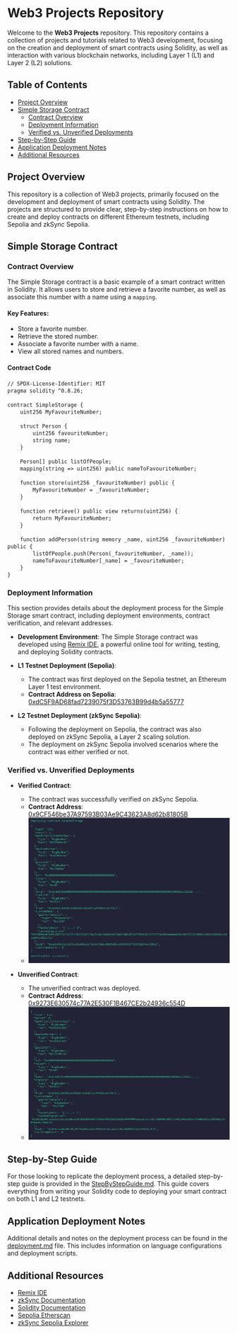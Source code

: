 # Web3 Projects Repository

Welcome to the **Web3 Projects** repository. This repository contains a collection of projects and tutorials related to Web3 development, focusing on the creation and deployment of smart contracts using Solidity, as well as interaction with various blockchain networks, including Layer 1 (L1) and Layer 2 (L2) solutions.

## Table of Contents

- [Project Overview](#project-overview)
- [Simple Storage Contract](#simple-storage-contract)
  - [Contract Overview](#contract-overview)
  - [Deployment Information](#deployment-information)
  - [Verified vs. Unverified Deployments](#verified-vs-unverified-deployments)
- [Step-by-Step Guide](#step-by-step-guide)
- [Application Deployment Notes](#application-deployment-notes)
- [Additional Resources](#additional-resources)

## Project Overview

This repository is a collection of Web3 projects, primarily focused on the development and deployment of smart contracts using Solidity. The projects are structured to provide clear, step-by-step instructions on how to create and deploy contracts on different Ethereum testnets, including Sepolia and zkSync Sepolia.

## Simple Storage Contract

### Contract Overview

The Simple Storage contract is a basic example of a smart contract written in Solidity. It allows users to store and retrieve a favorite number, as well as associate this number with a name using a `mapping`.

#### Key Features:
- Store a favorite number.
- Retrieve the stored number.
- Associate a favorite number with a name.
- View all stored names and numbers.

#### Contract Code
```solidity
// SPDX-License-Identifier: MIT
pragma solidity ^0.8.26;

contract SimpleStorage {
    uint256 MyFavouriteNumber;

    struct Person {
        uint256 favouriteNumber;
        string name;
    }

    Person[] public listOfPeople;
    mapping(string => uint256) public nameToFavouriteNumber;

    function store(uint256 _favouriteNumber) public {
        MyFavouriteNumber = _favouriteNumber;
    }

    function retrieve() public view returns(uint256) {
        return MyFavouriteNumber;
    }

    function addPerson(string memory _name, uint256 _favouriteNumber) public {
        listOfPeople.push(Person(_favouriteNumber, _name));
        nameToFavouriteNumber[_name] = _favouriteNumber;
    }
}
```

### Deployment Information

This section provides details about the deployment process for the Simple Storage smart contract, including deployment environments, contract verification, and relevant addresses.

- **Development Environment**: The Simple Storage contract was developed using [Remix IDE](https://remix.ethereum.org/), a powerful online tool for writing, testing, and deploying Solidity contracts.
  
- **L1 Testnet Deployment (Sepolia)**:
  - The contract was first deployed on the Sepolia testnet, an Ethereum Layer 1 test environment.
  - **Contract Address on Sepolia**: [0xdC5F9AD68fad7239075f3D53763B99d4b5a55777](https://sepolia.etherscan.io/address/0xdC5F9AD68fad7239075f3D53763B99d4b5a55777)

- **L2 Testnet Deployment (zkSync Sepolia)**:
  - Following the deployment on Sepolia, the contract was also deployed on zkSync Sepolia, a Layer 2 scaling solution.
  - The deployment on zkSync Sepolia involved scenarios where the contract was either verified or not.

### Verified vs. Unverified Deployments

- **Verified Contract**:
  - The contract was successfully verified on zkSync Sepolia.
  - **Contract Address**: [0x9CF546be37A97593B03Ae9C43623A8d62b81805B](https://sepolia.explorer.zksync.io/address/0x9CF546be37A97593B03Ae9C43623A8d62b81805B)
  - ![Verified Contract Output](./SmartContractDeployment/VerifiedContractOutputZKSync.png)

- **Unverified Contract**:
  - The unverified contract was deployed.
  - **Contract Address**: [0x9273E630574c77A2E530F1B467CE2b24936c554D](https://sepolia.explorer.zksync.io/address/0x9273E630574c77A2E530F1B467CE2b24936c554D)
  - ![Unverified Contract Output](./SmartContractDeployment/ContractOutputZKSync.png)

## Step-by-Step Guide

For those looking to replicate the deployment process, a detailed step-by-step guide is provided in the [StepByStepGuide.md](./SmartContractDeployment/StepByStepGuide.md). This guide covers everything from writing your Solidity code to deploying your smart contract on both L1 and L2 testnets.

## Application Deployment Notes

Additional details and notes on the deployment process can be found in the [deployment.md](./deployment.md) file. This includes information on language configurations and deployment scripts.

## Additional Resources

- [Remix IDE](https://remix.ethereum.org/)
- [zkSync Documentation](https://docs.zksync.io/)
- [Solidity Documentation](https://docs.soliditylang.org/)
- [Sepolia Etherscan](https://sepolia.etherscan.io/)
- [zkSync Sepolia Explorer](https://explorer.zksync.io/)
